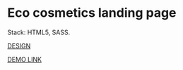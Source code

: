 # Eco cosmetics landing page
Stack: HTML5, SASS.

[DESIGN](https://www.figma.com/file/Fz588JKGuPS2Bk21De4KE5/brand_of_eco-cosmetics-(Edit)?node-id=1%3A2)

[DEMO LINK](https://chumasov.github.io/Eco_cosmetics/)
